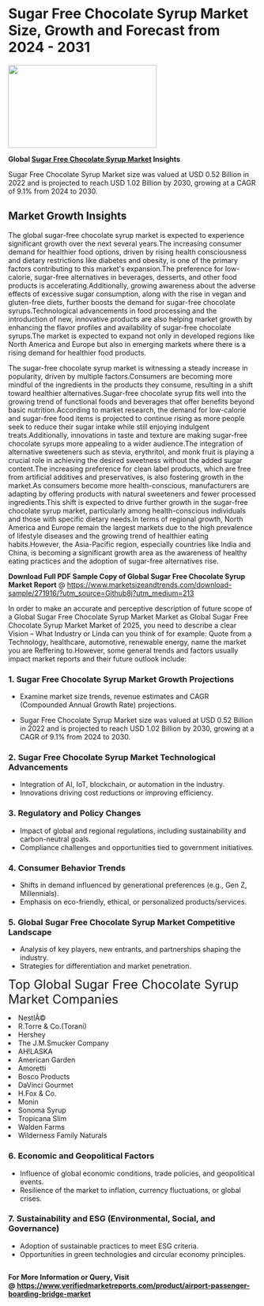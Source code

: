 <H1>Sugar Free Chocolate Syrup Market Size, Growth and Forecast from 2024 - 2031</H1><img class="aligncenter size-medium wp-image-584254" src="https://thirdeyenews.in/wp-content/uploads/2024/09/Global-Market-Research-300x168.jpeg" alt="" width="300" height="168" /><p><strong>Global&nbsp;<a href="https://www.marketsizeandtrends.com/download-sample/271916/?utm_source=Github8j?utm_medium=213">Sugar Free Chocolate Syrup Market</a> Insights</strong></p><p>Sugar Free Chocolate Syrup Market size was valued at USD 0.52 Billion in 2022 and is projected to reach USD 1.02 Billion by 2030, growing at a CAGR of 9.1% from 2024 to 2030.</p><p><h2>Market Growth Insights</h2> <p>The global sugar-free chocolate syrup market is expected to experience significant growth over the next several years.The increasing consumer demand for healthier food options, driven by rising health consciousness and dietary restrictions like diabetes and obesity, is one of the primary factors contributing to this market's expansion.The preference for low-calorie, sugar-free alternatives in beverages, desserts, and other food products is accelerating.Additionally, growing awareness about the adverse effects of excessive sugar consumption, along with the rise in vegan and gluten-free diets, further boosts the demand for sugar-free chocolate syrups.Technological advancements in food processing and the introduction of new, innovative products are also helping market growth by enhancing the flavor profiles and availability of sugar-free chocolate syrups.The market is expected to expand not only in developed regions like North America and Europe but also in emerging markets where there is a rising demand for healthier food products. </p> <p>The sugar-free chocolate syrup market is witnessing a steady increase in popularity, driven by multiple factors.Consumers are becoming more mindful of the ingredients in the products they consume, resulting in a shift toward healthier alternatives.Sugar-free chocolate syrup fits well into the growing trend of functional foods and beverages that offer benefits beyond basic nutrition.According to market research, the demand for low-calorie and sugar-free food items is projected to continue rising as more people seek to reduce their sugar intake while still enjoying indulgent treats.Additionally, innovations in taste and texture are making sugar-free chocolate syrups more appealing to a wider audience.The integration of alternative sweeteners such as stevia, erythritol, and monk fruit is playing a crucial role in achieving the desired sweetness without the added sugar content.The increasing preference for clean label products, which are free from artificial additives and preservatives, is also fostering growth in the market.As consumers become more health-conscious, manufacturers are adapting by offering products with natural sweeteners and fewer processed ingredients.This shift is expected to drive further growth in the sugar-free chocolate syrup market, particularly among health-conscious individuals and those with specific dietary needs.In terms of regional growth, North America and Europe remain the largest markets due to the high prevalence of lifestyle diseases and the growing trend of healthier eating habits.However, the Asia-Pacific region, especially countries like India and China, is becoming a significant growth area as the awareness of healthy eating practices and the adoption of sugar-free alternatives rise.</p><p><span class=""><strong>Download Full PDF Sample Copy of Global Sugar Free Chocolate Syrup Market Report</strong> @ <a href="https://www.marketsizeandtrends.com/download-sample/271916/?utm_source=Github8j?utm_medium=213" target="_blank">https://www.marketsizeandtrends.com/download-sample/271916/?utm_source=Github8j?utm_medium=213</a></span></p><p>In order to make an accurate and perceptive description of future scope of a Global&nbsp;Sugar Free Chocolate Syrup Market Market as Global&nbsp;Sugar Free Chocolate Syrup Market Market of 2025, you need to describe a clear Vision &ndash; What Industry or Linda can you think of for example: Quote from a Technology, healthcare, automotive, renewable energy, name the market you are Reffering to.However, some general trends and factors usually impact market reports and their future outlook include:</p><h3>1.&nbsp;<strong>Sugar Free Chocolate Syrup Market Growth Projections</strong></h3><ul><li>Examine market size trends, revenue estimates and CAGR (Compounded Annual Growth Rate) projections.</li><li><p>Sugar Free Chocolate Syrup Market size was valued at USD 0.52 Billion in 2022 and is projected to reach USD 1.02 Billion by 2030, growing at a CAGR of 9.1% from 2024 to 2030.</p></li></ul><h3>2.&nbsp;<strong>Sugar Free Chocolate Syrup Market Technological Advancements</strong></h3><ul><li>Integration of AI, IoT, blockchain, or automation in the industry.</li><li>Innovations driving cost reductions or improving efficiency.</li></ul><h3>3.&nbsp;<strong>Regulatory and Policy Changes</strong></h3><ul><li>Impact of global and regional regulations, including sustainability and carbon-neutral goals.</li><li>Compliance challenges and opportunities tied to government initiatives.</li></ul><h3>4.&nbsp;<strong>Consumer Behavior Trends</strong></h3><ul><li>Shifts in demand influenced by generational preferences (e.g., Gen Z, Millennials).</li><li>Emphasis on eco-friendly, ethical, or personalized products/services.</li></ul><h3>5.&nbsp;<strong>Global Sugar Free Chocolate Syrup Market Competitive Landscape</strong></h3><ul><li>Analysis of key players, new entrants, and partnerships shaping the industry.</li><li>Strategies for differentiation and market penetration.</li></ul><p data-pm-slice="1 1 []"><span style="color: inherit; font-family: inherit; font-size: 25px;">Top Global Sugar Free Chocolate Syrup Market Companies</span></p><div class="" data-test-id=""><p><li>NestlÃ©</li><li> R.Torre & Co.(Torani)</li><li> Hershey</li><li> The J.M.Smucker Company</li><li> AH!LASKA</li><li> American Garden</li><li> Amoretti</li><li> Bosco Products</li><li> DaVinci Gourmet</li><li> H.Fox & Co.</li><li> Monin</li><li> Sonoma Syrup</li><li> Tropicana Slim</li><li> Walden Farms</li><li> Wilderness Family Naturals</li></p></div><h3>6.&nbsp;<strong>Economic and Geopolitical Factors</strong></h3><ul><li>Influence of global economic conditions, trade policies, and geopolitical events.</li><li>Resilience of the market to inflation, currency fluctuations, or global crises.</li></ul><h3>7.&nbsp;<strong>Sustainability and ESG (Environmental, Social, and Governance)</strong></h3><ul><li>Adoption of sustainable practices to meet ESG criteria.</li><li>Opportunities in green technologies and circular economy principles.</li></ul><h2><strong style="font-size: 14px;">For More Information or Query, Visit @&nbsp;</strong><a style="background-color: #ffffff; font-size: 14px;" href="https://www.marketsizeandtrends.com/report/sugar-free-chocolate-syrup-market/" target="_blank">https://www.verifiedmarketreports.com/product/airport-passenger-boarding-bridge-market</a></h2>